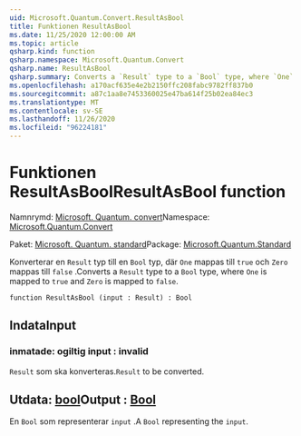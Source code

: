 ```yaml
---
uid: Microsoft.Quantum.Convert.ResultAsBool
title: Funktionen ResultAsBool
ms.date: 11/25/2020 12:00:00 AM
ms.topic: article
qsharp.kind: function
qsharp.namespace: Microsoft.Quantum.Convert
qsharp.name: ResultAsBool
qsharp.summary: Converts a `Result` type to a `Bool` type, where `One` is mapped to `true` and `Zero` is mapped to `false`.
ms.openlocfilehash: a170acf635e4e2b2150ffc208fabc9782ff837b0
ms.sourcegitcommit: a87c1aa8e7453360025e47ba614f25b02ea84ec3
ms.translationtype: MT
ms.contentlocale: sv-SE
ms.lasthandoff: 11/26/2020
ms.locfileid: "96224181"
---
```

# <a name="resultasbool-function"></a><span data-ttu-id="0dd55-102">Funktionen ResultAsBool</span><span class="sxs-lookup"><span data-stu-id="0dd55-102">ResultAsBool function</span></span>

<span data-ttu-id="0dd55-103">Namnrymd: [Microsoft. Quantum. convert](xref:Microsoft.Quantum.Convert)</span><span class="sxs-lookup"><span data-stu-id="0dd55-103">Namespace: [Microsoft.Quantum.Convert](xref:Microsoft.Quantum.Convert)</span></span>

<span data-ttu-id="0dd55-104">Paket: [Microsoft. Quantum. standard](https://nuget.org/packages/Microsoft.Quantum.Standard)</span><span class="sxs-lookup"><span data-stu-id="0dd55-104">Package: [Microsoft.Quantum.Standard](https://nuget.org/packages/Microsoft.Quantum.Standard)</span></span>


<span data-ttu-id="0dd55-105">Konverterar en `Result` typ till en `Bool` typ, där `One` mappas till `true` och `Zero` mappas till `false` .</span><span class="sxs-lookup"><span data-stu-id="0dd55-105">Converts a `Result` type to a `Bool` type, where `One` is mapped to `true` and `Zero` is mapped to `false`.</span></span>

```qsharp
function ResultAsBool (input : Result) : Bool
```


## <a name="input"></a><span data-ttu-id="0dd55-106">Indata</span><span class="sxs-lookup"><span data-stu-id="0dd55-106">Input</span></span>

### <a name="input--__invalidresult__"></a><span data-ttu-id="0dd55-107">inmatade: __ogiltig <Result>__</span><span class="sxs-lookup"><span data-stu-id="0dd55-107">input : __invalid<Result>__</span></span>

<span data-ttu-id="0dd55-108">`Result` som ska konverteras.</span><span class="sxs-lookup"><span data-stu-id="0dd55-108">`Result` to be converted.</span></span>



## <a name="output--bool"></a><span data-ttu-id="0dd55-109">Utdata: [bool](xref:microsoft.quantum.lang-ref.bool)</span><span class="sxs-lookup"><span data-stu-id="0dd55-109">Output : [Bool](xref:microsoft.quantum.lang-ref.bool)</span></span>

<span data-ttu-id="0dd55-110">En `Bool` som representerar `input` .</span><span class="sxs-lookup"><span data-stu-id="0dd55-110">A `Bool` representing the `input`.</span></span>